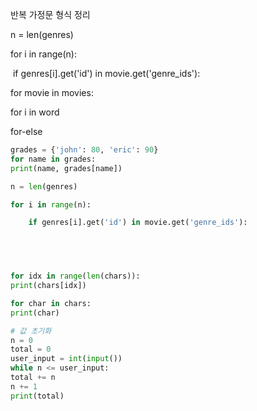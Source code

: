 반복 가정문 형식 정리



n = len(genres)

for i in range(n):

​	if genres[i].get('id') in movie.get('genre_ids'):



for movie in movies:





for i in word



for-else



```python
grades = {'john': 80, 'eric': 90}
for name in grades:
print(name, grades[name])
```



```python
n = len(genres)

for i in range(n):

	if genres[i].get('id') in movie.get('genre_ids'):
    




for idx in range(len(chars)):
print(chars[idx])

for char in chars:
print(char)
```

```python
# 값 초기화
n = 0
total = 0
user_input = int(input())
while n <= user_input:
total += n
n += 1
print(total)
```





